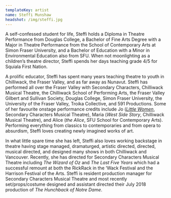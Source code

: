 ```yaml
---
templateKey: artist
name: Steffi Munshaw
headshot: /img/steffi.jpg
---
```


A self-confessed student for life, Steffi holds a Diploma in Theatre Performance from Douglas College, a Bachelor of Fine Arts Degree with a Major in Theatre Performance from the School of Contemporary Arts at Simon Fraser University, and a Bachelor of Education with a Minor in Environmental Education also from SFU. When not moonlighting as a children’s theatre director, Steffi spends her days teaching grade 4/5 for Squiala First Nation.

A prolific educator, Steffi has spent many years teaching theatre to youth in Chilliwack, the Fraser Valley, and as far away as Nunavut. Steffi has performed all over the Fraser Valley with Secondary Characters, Chilliwack Musical Theatre, the Chilliwack School of Performing Arts, the Fraser Valley Gilbert and Sullivan Society, Douglas College, Simon Fraser University, the University of the Fraser Valley, Troika Collective, and 591 Productions. Some of her favourite onstage performance credits include Jo ([_Little Women_](/shows/little-women), Secondary Characters Musical Theatre), Maria (_West Side Story_, Chilliwack Musical Theatre), and Alice (_the Alice_, SFU School for Contemporary Arts). Performing everything from classics to contemporaries and from opera to absurdism, Steffi loves creating newly imagined works of art.

In what little spare time she has left, Steffi also loves working backstage in theatre having stage managed, dramaturged, artistic directed, directed, musical directed, and designed many shows in both Chilliwack and Vancouver. Recently, she has directed for Secondary Characters Musical Theatre including _The Wizard of Oz_ and _The Last Five Years_ which had a successful remount at both the RickRack in the ‘Wack Festival and the Harrison Festival of the Arts. Steffi is resident production manager for Secondary Characters Musical Theatre and most recently set/props/costume designed and assistant directed their July 2018 production of _The Hunchback of Notre Dame_.
